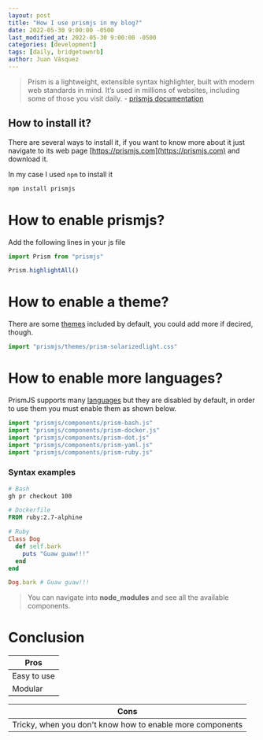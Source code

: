 ```yaml
---
layout: post
title: "How I use prismjs in my blog?"
date: 2022-05-30 9:00:00 -0500
last_modified_at: 2022-05-30 9:00:00 -0500
categories: [development]
tags: [daily, bridgetownrb]
author: Juan Vásquez
---
```


> Prism is a lightweight, extensible syntax highlighter,
> built with modern web standards in mind. It’s used in millions of websites,
> including some of those you visit daily. - [prismjs documentation](https://prismjs.com/)

## How to install it?
There are several ways to install it, if you want to know more about it just
navigate to its web page [https://prismjs.com](https://prismjs.com) and download it.

In my case I used `npm` to install it

```bash
npm install prismjs
```

# How to enable prismjs?

Add the following lines in your js file

```javascript
import Prism from "prismjs"

Prism.highlightAll()
```

# How to enable a theme?

There are some [themes](https://github.com/PrismJS/prism-themes) included by default,
you could add more if decired, though.

```javascript
import "prismjs/themes/prism-solarizedlight.css"
```

# How to enable more languages?

PrismJS supports many [languages](https://github.com/PrismJS/prism/tree/master/components)
but they are disabled by default, in order to use them you must enable them as shown below.

```javascript
import "prismjs/components/prism-bash.js"
import "prismjs/components/prism-docker.js"
import "prismjs/components/prism-dot.js"
import "prismjs/components/prism-yaml.js"
import "prismjs/components/prism-ruby.js"
```

### Syntax examples

```bash
# Bash
gh pr checkout 100
```

```dockerfile
# Dockerfile
FROM ruby:2.7-alphine
```

```ruby
# Ruby
Class Dog
  def self.bark
    puts "Guaw guaw!!!"
  end
end

Dog.bark # Guaw guaw!!!
```

> You can navigate into **node_modules** and see all the available components.

# Conclusion

|Pros|
|----|
|Easy to use|
|Modular|

|Cons|
|----|
|Tricky, when you don't know how to enable more components |

